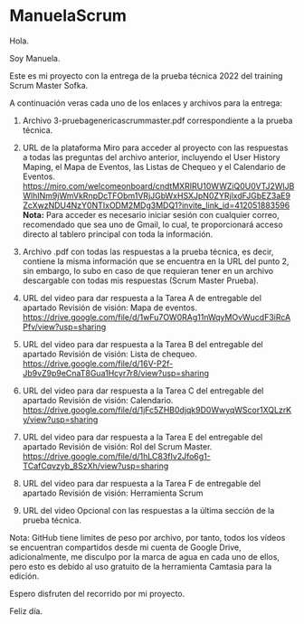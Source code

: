 # ManuelaScrum
Hola.

Soy Manuela.

Este es mi proyecto con la entrega de la prueba técnica 2022 del training Scrum Master Sofka.

A continuación veras cada uno de los enlaces y archivos para la entrega:

1. Archivo 3-pruebagenericascrummaster.pdf correspondiente a la prueba técnica.
2. URL de la plataforma Miro para acceder al proyecto con las respuestas a todas las preguntas del archivo anterior, incluyendo el User History Maping, el Mapa de Eventos, las Listas de Chequeo y el Calendario de Eventos.
https://miro.com/welcomeonboard/cndtMXRIRU10WWZiQ0U0VTJ2WlJBWlhINm9jWmVkRnpDcTFObm1VRjJGbWxHSXJpN0ZYRjlxdFJGbEZ3aE9ZcXwzNDU4NzY0NTIxODM2MDg3MDQ1?invite_link_id=412051883596   
**Nota:** Para acceder es necesario iniciar sesión con cualquier correo, recomendado que sea uno de Gmail, lo cual, te proporcionará acceso directo al tablero principal con toda la información.

3. Archivo .pdf con todas las respuestas a la prueba técnica, es decir, contiene la misma información que se encuentra en la URL del punto 2, sin embargo, lo subo en caso de que requieran tener en un archivo descargable con todas mis respuestas (Scrum Master Prueba).
4. URL del video para dar respuesta a la Tarea A de entregable del apartado Revisión de visión: Mapa de eventos.
https://drive.google.com/file/d/1wFu7OW0RAg11nWqyMOvWucdF3iRcAPfv/view?usp=sharing
5. URL del video para dar respuesta a la Tarea B del entregable del apartado Revisión de visión: Lista de chequeo.
https://drive.google.com/file/d/16V-P2f-Jb9vZ9p9eCnaT8Gua1Hcyr7r8/view?usp=sharing
6. URL del video para dar respuesta a la Tarea C del entregable del apartado Revisión de visión: Calendario.
https://drive.google.com/file/d/1jFc5ZHB0djqk9D0WwyqWScor1XQLzrKy/view?usp=sharing
8. URL del video para dar respuesta a la Tarea E del entregable del apartado Revisión de visión: Rol del Scrum Master. 
https://drive.google.com/file/d/1hLC83fIv2Jfo6g1-TCafCqvzyb_8SzXh/view?usp=sharing
7. URL del video para dar respuesta a la Tarea F de entregable del apartado Revisión de visión: Herramienta Scrum
10. URL del video Opcional con las respuestas a la última sección de la prueba técnica.

Nota: GitHub tiene limites de peso por archivo, por tanto, todos los vídeos se encuentran compartidos desde mi cuenta de Google Drive, adicionalmente, me disculpo por la marca de agua en cada uno de ellos, pero esto es debido al uso gratuito de la herramienta Camtasia para la edición.

Espero disfruten del recorrido por mi proyecto.

Feliz día.
